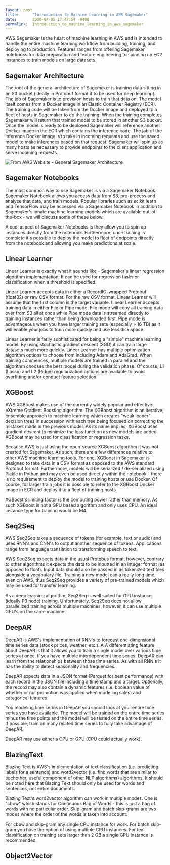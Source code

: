 ```yaml
---
layout: post
title:      "Introduction to Machine Learning in AWS Sagemaker"
date:       2020-04-05 17:47:54 -0400
permalink:  introduction_to_machine_learning_in_aws_sagemaker
---
```


AWS Sagemaker is the heart of machine learning in AWS and is intended to handle the entire machine learning workflow from building, training, and deploying to production. Features ranges from offering Sagemaker notebooks for data preparation and feature engineering to spinning up EC2 instances to train models on large datasets. 

## Sagemaker Architecture

The root of the general architecture of Sagemaker is training data sitting in an S3 bucket (ideally in Protobuf format if to be used for deep learning). The job of Sagemaker is to provision hosts to train that data on. The model itself comes from a Docker image in an Elastic Container Registry (ECR). The training code will be taken from the Docker image and deployed to a fleet of hosts in Sagemaker to do the training. When the training completes Sagemaker will return that trained model to be stored in another S3 bucket. Once the model is ready to be deployed Sagemaker will reference another Docker image in the ECR which contains the inference code. The job of the inference Docker image is to take in incoming requests and use the saved model to make inferences based on that request. Sagemaker will spin up as many hosts as necessary to provide endpoints to the client application and serve incoming requests. 

![From AWS Website - General Sagemaker Architecture](https://docs.aws.amazon.com/sagemaker/latest/dg/images/sagemaker-architecture.png)

## Sagemaker Notebooks 
The most common way to use Sagemaker is via a Sagemaker Notebook. Sagemaker Notebook allows you access data from S3, pre-process and analyze that data, and train models. Popular libraries such as scikit learn and TensorFlow may be accessed via a Sagemaker Notebook in addition to Sagemaker's innate machine learning models which are available out-of-the-box - we will discuss some of these below. 

A cool aspect of Sagemaker Notebooks is they allow you to spin up instances directly from the notebook. Furthermore, once training is complete it's possible to deploy the model to fleet of endpoints directly from the notebook and allowing you make predictions at scale. 

## Linear Learner
Linear Learner is exactly what it sounds like - Sagemaker's linear regression algorithm implementation. It can be used for regression tasks or classification when a threshold is specified. 

Linear Learner accepts data in either a RecordIO-wrapped Protobuf (float32) or raw CSV format. For the raw CSV format, Linear Learner will assume that the first column is the target variable. Linear Learner accepts training data in either File or Pipe mode. File mode will copy all training data over from S3 all at once while Pipe mode data is streamed directly to training instances rather than being downloaded first. Pipe mode is advantageous when you have larger training sets (especially > 16 TB) as it will enable your jobs to train more quickly and use less disk space. 

Linear Learner is farily sophisticated for being a "simple" machine learning model. By using stochastic gradient descent (SGD) it can train large datasets much more quickly. Linear Learner has multiple optimization algorithm options to choose from including Adam and AdaGrad. When training commences, multiple models are trained in parallel and the algorithm chooses the best model during the validation phase. Of course, L1 (Lasso) and L2 (Ridge) regularization options are available to avoid overfitting and/or conduct feature selection. 

## XGBoost
AWS XGBoost makes use of the currently widely popular and effective eXtreme Gradient Boosting algorithm. The XGBoost algorithm is an iterative, ensemble approach to machine learning which creates  "weak leaner" decision trees in succession with each tree being focused on correcting the mistakes made in the previous model. As its name implies, XGBoost uses gradient descent to minimize the loss function as new models are added. XGBoost may be used for classification or regression tasks. 

Because AWS is just using the open-source XGBoost algorithm it was not created for Sagemaker. As such, there are a few differences relative to other AWS machine learning tools. For one, XGBoost in Sagemaker is designed to take data in a CSV format as opposed to the AWS standard Protobuf format. Furthermore, models will be serialized / de-serialized using Pickle in Python and may even be used directly within the notebook - there is no requirement to deploy the model to training hosts or use Docker. Of course, for larger train jobs it is possible to refer to the XGBoost Docker image in ECR and deploy it to a fleet of training hosts. 

XGBoost's limiting factor is the computing power rather than memory. As such XGBoost is not a GPU based algorithm and only uses CPU. An ideal instance type for training would be M4. 

## Seq2Seq
AWS Seq2Seq takes a sequence of tokens (for example, text or audio) and uses RNN's and CNN's to output another sequence of tokens. Applications range from language translation to transforming speech to text. 

AWS Seq2Seq expects data in the usual Protobus format, however, contrary to other algorithms it expects the data to be inputted in an integer format (as opposed to float). Input data should also be passed in as tokenized text files alongside a vocabulary file. Training a new model can a really long time, even on AWS, thus Seq2Seq provides a variety of pre-trained models which may be used for transfer learning. 

As a deep learning algorithm, Seq2Seq is well suited for GPU instance (ideally P3 node) training. Unfortunately, Seq2Seq does not allow parallelized training across multiple machines, however, it can use multiple GPU's on the same machine.  

## DeepAR
DeepAR is AWS's implementation of RNN's to forecast one-dimensional time series data (stock prices, weather, etc.). A A differentiating feature about DeepAR is that it allows you to train a single model over various time series at once. If you have multiple interdependent time series, DeepAR can learn from the relationships between those time series. As with all RNN's it has the ability to detect seasonality and frequencies. 

DeepAR expects data in a JSON format (Parquet for best performance) with each record in the JSON file including a time stamp and a target. Optionally, the record may also contain a dynamic features (i.e. boolean value of whether or not promotion was applied when modeling sales) and categorical features.

You modeling time series in DeepAR you should look at your entire time series you have available. The model will be trained on the entire time series minus the time points and the model will be tested on the entire time series. If possible, train on many related time series to fully take advantage of DeepAR. 

DeepAR may use either a CPU or  GPU (CPU could actually work). 

## BlazingText
Blazing Text is AWS's implementation of text classification (i.e. predicting labels for a sentence) and word2vector (i.e. find words that are similar to eachother, useful component of other NLP algorithms) algorithms. It should be noted here that Blazing Text should only be used for words and sentences, not entire documents. 

Blazing Text's word2vector algorithm can work in multiple modes. One is "cbow" which stands for Continuous Bag of Words - this is just a bag of words with no particular order. Skip-gram and batch skip-grams are two modes where the order of the words is taken into account. 

For cbow and skip-gram any single CPU instance for work. For batch skip-gram you have the option of using multiple CPU instances. For text classification on training sets larger than 2 GB a single GPU instance is recommended. 

## Object2Vector
